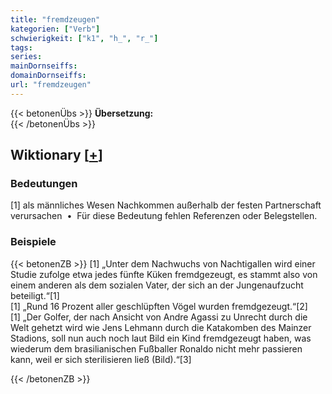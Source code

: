 ```yaml
---
title: "fremdzeugen"
kategorien: ["Verb"]
schwierigkeit: ["k1", "h_", "r_"]
tags:
series:
mainDornseiffs:
domainDornseiffs:
url: "fremdzeugen"
---
```


{{< betonenÜbs >}}
**Übersetzung:**  
{{< /betonenÜbs >}}

## Wiktionary [[+](https://de.wiktionary.org/wiki/fremdzeugen)]

### Bedeutungen
[1] als männliches Wesen Nachkommen außerhalb der festen Partnerschaft verursachen  •  Für diese Bedeutung fehlen Referenzen oder Belegstellen.  

### Beispiele
{{< betonenZB >}}
[1] „Unter dem Nachwuchs von Nachtigallen wird einer Studie zufolge etwa jedes fünfte Küken fremdgezeugt, es stammt also von einem anderen als dem sozialen Vater, der sich an der Jungenaufzucht beteiligt.“[1]  
[1] „Rund 16 Prozent aller geschlüpften Vögel wurden fremdgezeugt.“[2]  
[1] „Der Golfer, der nach Ansicht von Andre Agassi zu Unrecht durch die Welt gehetzt wird wie Jens Lehmann durch die Katakomben des Mainzer Stadions, soll nun auch noch laut Bild ein Kind fremdgezeugt haben, was wiederum dem brasilianischen Fußballer Ronaldo nicht mehr passieren kann, weil er sich sterilisieren ließ (Bild).“[3]  

{{< /betonenZB >}}

